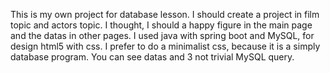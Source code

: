 This is my own project for database lesson. I should create a project in film topic and actors topic.
I thought, I should a happy figure in the main page and the datas in other pages.
I used java with spring boot and MySQL, for design html5 with css. I prefer to do a minimalist css, because it is a simply database program.
You can see datas and 3 not trivial MySQL query.   
